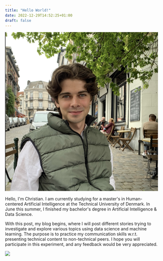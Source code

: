 ```yaml
---
title: "Hello World!"
date: 2022-12-29T14:52:25+01:00
draft: false
---
```


![Example image](avatar2.png)

Hello, I'm Christian. I am currently studying for a master's in Human-centered Artificial Intelligence at the Technical University of Denmark. In June this summer, I finished my bachelor's degree in 
Artificial 
Intelligence & Data Science.

With this post, my blog begins, where I will post different stories trying to investigate and explore various topics using data science and machine learning. The purpose is to practice my communication 
skills w.r.t. presenting technical content to non-technical peers. I hope you will participate in this experiment, and any feedback would be very appreciated.

<img src="network_evolve_forcev3.mp4" type="video/mp4"/>
